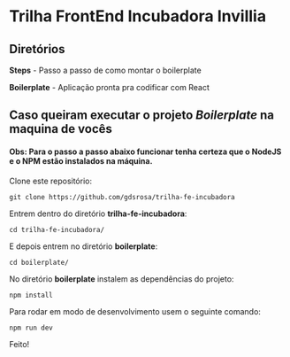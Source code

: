 # Trilha FrontEnd Incubadora Invillia

## Diretórios

**Steps** - Passo a passo de como montar o boilerplate

**Boilerplate** - Aplicação pronta pra codificar com React


## Caso queiram executar o projeto *Boilerplate* na maquina de vocês

####  Obs: Para o passo a passo abaixo funcionar tenha certeza que o NodeJS e o NPM estão instalados na máquina.

Clone este repositório:

```
git clone https://github.com/gdsrosa/trilha-fe-incubadora
```

Entrem dentro do diretório **trilha-fe-incubadora**:
```
cd trilha-fe-incubadora/
```
E depois entrem no diretório **boilerplate**:

```
cd boilerplate/
```
No diretório **boilerplate** instalem as dependências do projeto:
```
npm install
```

Para rodar em modo de desenvolvimento usem o seguinte comando:
```
npm run dev
```

Feito!